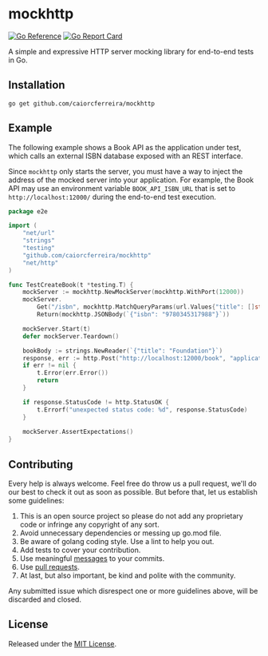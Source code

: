 # mockhttp
[![Go Reference](https://pkg.go.dev/badge/github.com/caiorcferreira/mockhttp.svg)](https://pkg.go.dev/github.com/caiorcferreira/mockhttp)
[![Go Report Card](https://goreportcard.com/badge/github.com/caiorcferreira/mockhttp)](https://goreportcard.com/report/github.com/caiorcferreira/mockhttp)

A simple and expressive HTTP server mocking library for end-to-end tests in Go.

## Installation
```
go get github.com/caiorcferreira/mockhttp
```

## Example

The following example shows a Book API as the application under test, which calls an external ISBN database exposed with an REST interface.

Since `mockhttp` only starts the server, you must have a way to inject the address of the mocked server into your application. For example, the Book API may use an environment variable `BOOK_API_ISBN_URL` that is set to `http://localhost:12000/` during the end-to-end test execution.

```go
package e2e

import (
	"net/url"
	"strings"
	"testing"
	"github.com/caiorcferreira/mockhttp"
	"net/http"
)

func TestCreateBook(t *testing.T) {
	mockServer := mockhttp.NewMockServer(mockhttp.WithPort(12000))
	mockServer.
		Get("/isbn", mockhttp.MatchQueryParams(url.Values{"title": []string{"Foundation"}})).
		Return(mockhttp.JSONBody(`{"isbn": "9780345317988"}`))

	mockServer.Start(t)
	defer mockServer.Teardown()

	bookBody := strings.NewReader(`{"title": "Foundation"}`)
	response, err := http.Post("http://localhost:12000/book", "application/json", bookBody)
	if err != nil {
		t.Error(err.Error())
		return
	}

	if response.StatusCode != http.StatusOK {
		t.Errorf("unexpected status code: %d", response.StatusCode)
	}
	
	mockServer.AssertExpectations()
}
```

## Contributing
Every help is always welcome. Feel free do throw us a pull request, we'll do our best to check it out as soon as possible. But before that, let us establish some guidelines:

1. This is an open source project so please do not add any proprietary code or infringe any copyright of any sort.
2. Avoid unnecessary dependencies or messing up go.mod file.
3. Be aware of golang coding style. Use a lint to help you out.
4.  Add tests to cover your contribution.
5. Use meaningful [messages](https://medium.com/@menuka/writing-meaningful-git-commit-messages-a62756b65c81) to your commits.
6. Use [pull requests](https://help.github.com/en/github/collaborating-with-issues-and-pull-requests/about-pull-requests).
7. At last, but also important, be kind and polite with the community.

Any submitted issue which disrespect one or more guidelines above, will be discarded and closed.


## License

Released under the [MIT License](LICENSE).